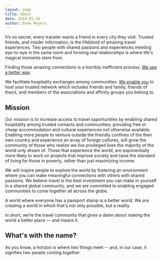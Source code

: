 ```yaml
---
layout: page
title: About
date: 2014-05-16
author: Drew Meyers
---
```


It’s no secret, every traveler wants a friend in every city they visit. Trusted friends, and insider information, is the lifeblood of amazing travel experiences. Two people with shared passions and experiences meeting eye-to-eye in the same room and forming real relationships is where life's magical moments stem from.

Finding those amazing connections is a horribly inefficient process. [We see a better way](/blog/what-horizon-dream/).

We facilitate hospitality exchanges among communities. <a href="/how-it-works">We enable you</a> to host your trusted network which includes friends and family, friends of theirs, and members of the associations and affinity groups you belong to.

## Mission

Our mission is to increase access to travel opportunities by enabling shared hospitality among trusted contacts and communities; providing free or cheap accommodation and cultural experiences not otherwise available. Enabling more people to venture outside the friendly confines of the their own country and experience an array of foreign cultures, will grow the community of those who realize we live privileged lives the majority of the world only dream of. Those that experience the world, are exponentially more likely to work on projects that improve society and raise the standard of living for those in poverty, rather than just maximizing income.

We will inspire people to explore the world by fostering an environment where you can make meaningful connections with others with shared passions. We believe travel is the best investment you can make in yourself in a shared global community, and we are committed to enabling engaged communities to come together all across the globe.

A world where everyone has a passport stamp is a better world. We are creating a world in which that's not only possible, but a reality.

In short, we’re the travel community that gives a damn about making the world a better place — and means it.

## What's with the name?
 
As you know, a horizon is where two things meet -- and, in our case, it signifies two people coming together.
